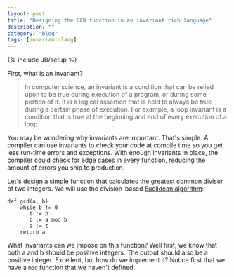 ```yaml
---
layout: post
title: "Designing the GCD function in an invariant rich language"
description: ""
category: "blog"
tags: [invariant-lang]
---
```

{% include JB/setup %}

First, what is an invariant?

> In computer science, an invariant is a condition that can be relied upon to be true during execution of a program, or during some portion of it. It is a logical assertion that is held to always be true during a certain phase of execution. For example, a loop invariant is a condition that is true at the beginning and end of every execution of a loop.

You may be wondering why invariants are important. That's simple. A compiler can use invariants to check your code at compile time so you get less run-time errors and exceptions. With enough invariants in place, the compiler could check for edge cases in every function, reducing the amount of errors you ship to production.

Let's design a simple function that calculates the greatest common divisor of two integers. We will use the division-based [Euclidean algorithm](http://en.wikipedia.org/wiki/Euclidean_algorithm):

	def gcd(a, b)
	    while b != 0
	       t := b
	       b := a mod b
	       a := t
	    return a

What invariants can we impose on this function? Well first, we know that both a and b should be positive integers. The output should also be a positive integer. Excellent, but how do we implement it? Notice first that we have a `mod` function that we haven't defined.